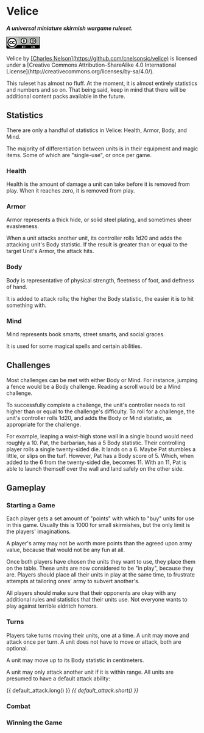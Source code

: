 # Velice

***A universal miniature skirmish wargame ruleset.***

[![Creative Commons License](src/images/cc-by-sa.png "CC-By-SA")](http://creativecommons.org/licenses/by-sa/4.0/)

<span xmlns:dct="http://purl.org/dc/terms/" href="http://purl.org/dc/dcmitype/Text" property="dct:title" rel="dct:type">
Velice</span> by <a xmlns:cc="http://creativecommons.org/ns#" href="https://github.com/cnelsonsic/velice" property="cc:attributionName" rel="cc:attributionURL">
[Charles Nelson](https://github.com/cnelsonsic/velice)</a>
is licensed under a
[Creative Commons Attribution-ShareAlike 4.0 International License](http://creativecommons.org/licenses/by-sa/4.0/).

This ruleset has almost no fluff.
At the moment, it is almost entirely
statistics and numbers and so on.
That being said,
keep in mind that there will be
additional content packs
available in the future.

<!-- Add note about licensing, use, etc. -->

## Statistics
There are only a handful of statistics in Velice:
Health,
Armor,
Body,
and
Mind.

The majority of differentiation
between units
is in their
equipment
and magic items.
Some of which are "single-use",
or once per game.

### Health
Health is the amount of damage
a unit can take
before it is removed from play.
When it reaches zero,
it is removed from play.

### Armor
Armor represents a thick hide,
or solid steel plating,
and sometimes sheer evasiveness.

When a unit
attacks another unit,
its controller
rolls 1d20 and adds the attacking unit's Body statistic.
If the result
is greater than or equal to
the target Unit's Armor,
the attack hits.

### Body
Body is representative of
physical strength,
fleetness of foot,
and deftness of hand.

It is added to attack rolls;
the higher the Body statistic,
the easier it is to hit something with.

### Mind
Mind represents
book smarts,
street smarts,
and social graces.

It is used for some magical spells and certain abilities.

## Challenges
Most challenges
can be met
with either
Body or Mind.
For instance,
jumping a fence
would be a
Body challenge.
Reading a scroll
would be a
Mind challenge.

To successfully complete a challenge,
the unit's controller
needs to roll higher than or equal to
the challenge's difficulty.
To roll for a challenge,
the unit's controller
rolls 1d20,
and adds the
Body
or
Mind statistic,
as appropriate for the challenge.

For example,
leaping a waist-high stone wall
in a single bound
would need roughly
a 10.
Pat,
the barbarian,
has a 5 Body statistic.
Their controlling player
rolls a single
twenty-sided die.
It lands on a 6.
Maybe Pat stumbles a little,
or slips on the turf.
However,
Pat has a Body score of 5.
Which, when added to the 6 from the twenty-sided die,
becomes 11.
With an 11,
Pat is able to launch themself
over the wall
and land safely
on the other side.

## Gameplay

### Starting a Game
Each player
gets a set amount of "points"
with which to "buy" units
for use in this game.
Usually this is
1000 for small skirmishes,
but the only limit is the players' imaginations.

A player's army
may not be worth more points
than the agreed upon
army value,
because that would not be any fun at all.

Once both players
have chosen the units
they want to use,
they place them on the table.
These units
are now considered
to be "in play",
because they are.
Players should
place all their units
in play
at the same time,
to frustrate attempts
at tailoring ones' army
to subvert another's.

All players
should make sure that
their opponents are okay with
any additional rules and statistics
that their units use.
Not everyone
wants to play against
terrible eldritch horrors.

### Turns
Players take turns moving their units, one at a time.
A unit may move and attack once per turn.
A unit does not have to move or attack, both are optional.

A unit may move up to its Body statistic in centimeters.

A unit may only attack another unit if it is within range.
All units
are presumed to have
a default attack ability:

<!-- See src/abilities.mkd -->
{{ default_attack.long() }}
     *{{ default_attack.short() }}*

### Combat

### Winning the Game
